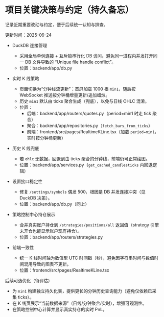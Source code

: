 # 项目关键决策与约定（持久备忘）

记录近期重要改动与约定，便于后续统一认知与排查。

更新时间：2025-09-24

- DuckDB 连接管理
  - 采用全局单例连接 + 互斥锁串行化 DB 访问，避免同一进程内并发打开同一 DB 文件导致的 “Unique file handle conflict”。
  - 位置：backend/app/db.py

- 实时 K 线策略
  - 页面切换为“分钟线流更新”：首屏加载 1000 根 `min1`，随后按 WebSocket 推送按分钟桶增量更新/追加蜡烛。
  - 历史 `min1` 默认由 ticks 聚合生成（兜底），以免与日线 OHLC 混淆。
  - 位置：
    - 后端：backend/app/routers/quotes.py（period=min1 时走 tick 聚合）
    - 聚合：backend/app/repositories.py（`fetch_bars_from_ticks`）
    - 前端：frontend/src/pages/RealtimeKLine.tsx（加载 `period=min1`，实时按分钟桶更新）

- 历史 K 线兜底
  - 若 `ohlc` 无数据，回退到由 ticks 聚合的分钟线，前端仍可正常绘图。
  - 位置：backend/app/services.py（`get_cached_candlesticks` 内回退逻辑）

- 设置接口稳定性
  - 修复 `/settings/symbols` 偶发 500，根因是 DB 并发连接冲突（见 DuckDB 决策）。
  - 位置：backend/app/db.py（同上）

- 策略控制中心持仓展示
  - 合并真实账户持仓到 `/strategies/positions/all` 返回值（strategy 引擎未开仓也能显示账户现有持仓）。
  - 位置：backend/app/routers/strategies.py

- 前端一致性
  - 统一 K 线时间轴为数值型 UTC 时间戳（秒），避免因字符串时间与数值时间混用导致的图表不更新。
  - 位置：frontend/src/pages/RealtimeKLine.tsx

后续可选优化（待评估）
- 为 `min1` 构建独立持久化表，提供更长的分钟历史查询能力（避免仅依赖已采集 ticks）。
- 在 K 线页展示“当前数据来源”（日线/分钟聚合/实时），增强可观测性。
- 在策略控制中心计算并显示真实持仓的实时 PnL。

